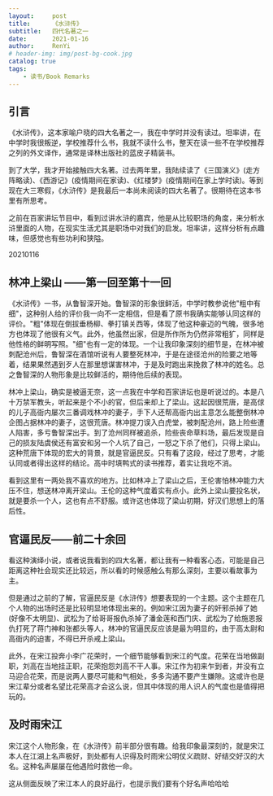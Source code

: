 ```yaml
---
layout:     post
title:      《水浒传》
subtitle:   四代名著之一
date:       2021-01-16
author:     RenYi
# header-img: img/post-bg-cook.jpg
catalog: true
tags:
    - 读书/Book Remarks
---
```


## 引言

《水浒传》，这本家喻户晓的四大名著之一，我在中学时并没有读过。坦率讲，在中学时我很叛逆，学校推荐什么书，我就不读什么书，整天在读一些不在学校推荐之列的外文译作，通常是译林出版社的蓝皮子精装书。

到了大学，我才开始接触四大名著。过去两年里，我陆续读了《三国演义》(走方阵略读)、《西游记》(疫情期间在家读)、《红楼梦》(疫情期间在家上学时读)。等到现在大三寒假，《水浒传》是我最后一本尚未阅读的四大名著了。很期待在这本书里有所思考。

之前在百家讲坛节目中，看到过讲水浒的嘉宾，他是从比较职场的角度，来分析水浒里面的人物，在现实生活尤其是职场中对我们的启发。坦率讲，这样分析有点趣味，但感觉也有些功利和狭隘。

20210116

## 林冲上梁山 ——第一回至第十一回

《水浒传》一书，从鲁智深开始。鲁智深的形象很鲜活，中学时教参说他"粗中有细"，这种别人给的评价我一向不一定相信，但是看了原书我确实能够认同这样的评价。"粗"体现在倒拔垂杨柳、拳打镇关西等，体现了他这种豪迈的气魄，很多地方也体现了他很有义气。此外，他虽然出家，但是所作所为仍然非常粗犷，同样是他性格的鲜明写照。"细"也有一定的体现。一个让我印象深刻的细节是，在林冲被刺配沧州后，鲁智深在酒馆听说有人要整死林冲，于是在途径沧州的险要之地等着，结果果然遇到歹人在那里想谋害林冲，于是及时跑出来挽救了林冲的姓名。总之鲁智深的人物形象是比较鲜活的，期待他后续的表现。

林冲上梁山，确实是被逼无奈，这一点我在中学和百家讲坛也是听说过的。本是八十万禁军教头，听起来是个不小的官，但后来却上了梁山。这起因很荒唐，是高俅的儿子高衙内屡次三番调戏林冲的妻子，手下人还帮高衙内出主意怎么能整倒林冲企图占据林冲的妻子，这很荒唐。林冲提刀误入白虎堂，被刺配沧州，路上险些遭人陷害，多亏鲁智深出手。到了沧州同样被追杀，险些丧命草料场，最后发现是自己的损友陆虞侯还有富安和另一个人坑了自己，一怒之下杀了他们，只得上梁山。这种荒唐下体现的宏大的背景，就是官逼民反。只有看了这段，经过了思考，才能认同或者得出这样的结论。高中时填鸭式的读书推荐，着实让我吃不消。

看到这里有一两处我不喜欢的地方。比如林冲上了梁山之后，王伦害怕林冲能力大压不住，想送林冲离开梁山。王伦的这种气度着实有点小。此外上梁山要投名状，就是要杀一个人，这也有点不舒服。或许这也体现了梁山初期，好汉们思想上的落后性。

## 官逼民反——前二十余回

看这种演绎小说，或者说我看到的四大名著，都让我有一种看客心态，可能是自己距离这种社会现实还比较远，所以看的时候感触么有那么深刻，主要以看故事为主。

但是通过之前的了解，官逼民反是《水浒传》想要表现的一个主题。这个主题在几个人物的出场时还是比较明显地体现出来的。例如宋江因为妻子的奸邪杀掉了她(好像不太明显)、武松为了给哥哥报仇杀掉了潘金莲和西门庆、武松为了给施恩报仇打死了蒋门神和张都头等人，林冲的官逼民反应该是最为明显的，由于高太尉和高衙内的迫害，不得已开杀戒上梁山。

此外，在宋江投奔小李广花荣时，一个细节能够看到宋江的气度。花荣在当地做副职，刘高在当地挂正职，花荣抱怨刘高不干人事。宋江作为初来乍到者，并没有立马迎合花荣，而是说两人要尽可能和气相处，多多沟通不要产生嫌隙。这或许也是宋江辈分或者名望比花荣高才会这么说，但其中体现的用人识人的气度也是值得把玩的。

## 及时雨宋江

宋江这个人物形象，在《水浒传》前半部分很有趣。给我印象最深刻的，就是宋江本人在江湖上名声极好，到处都有人识得及时雨宋公明仗义疏财、好结交好汉的大名。这种名声屡屡在他遇险时救他一命。

这从侧面反映了宋江本人的良好品行，也提示我们要有个好名声哈哈哈